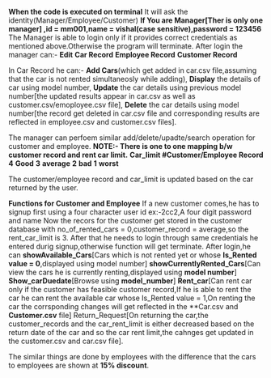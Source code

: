 **When the code is executed on terminal**
It will ask the identity(Manager/Employee/Customer)
**If You are Manager[Ther is only one manager] ,id = mm001,name = vishal(case sensitive),password = 123456**
The Manager is able to login only if it provides correct credentials as mentioned above.Otherwise the program will terminate.
 After login the manager can:-
 **Edit**
 **Car Record**
**Employee Record**
**Customer Record**

In Car Record he can:-
 **Add Cars**(which get added in car.csv file,assuming that the car is not rented simultaneosly while adding),
 **Display** the details of car using model number,
 **Update** the car details using previous model number[the updated results appear in car.csv as well as customer.csv/emoployee.csv file],
 **Delete** the car details using model number[the record get deleted in car.csv file and corresponding results are reflected in employee.csv and customer.csv files].

The manager can perfoem similar add/delete/upadte/search operation for customer and employee.
**NOTE:- There is one to one mapping b/w customer record and rent car limit.**
**Car_limit   #Customer/Employee Record**
     **4**            **Good**
     **3**            **average**
     **2**            **bad**
     **1**            **worst**

The customer/employee record and car_limit is updated based on the car returned by the user.

**Functions for Customer and Employee**
If a new customer comes,he has to signup first using a four character user id ex:-2cc2,A four digit password and name
Now the recors for the customer get stored in the customer database with no_of_rented_cars = 0,customer_record = average,so the rent_car_limit is 3.
After that he needs to login through same credentials he entered durig signup,otherwise function will get terminate.
After login,he can
 **showAvailable_Cars**[Cars which is not rented yet or whose **Is_Rented value = 0**,displayed using model number]
 **showCurrentlyRented_Cars**[Can view the cars he is currently renting,displayed using **model number**]
 **Show_carDuedate**[Browse using **model_number**]
 **Rent_car**[Can rent car only if the customer has feasible customer record,If he is able to rent the car he can rent the available car whose Is_Rented value = 1,On renting the car the corrsponding changes will get reflected in the **Car.csv and **Customer.csv** file]
 Return_Request[On returning the car,the customer_records and the car_rent_limit is either decreased based on the return date of the car and so the car rent limit,the cahnges get updated in the customer.csv and car.csv file].


 The similar things are done by employees with the difference that the cars to employees are shown at **15% discount**.
